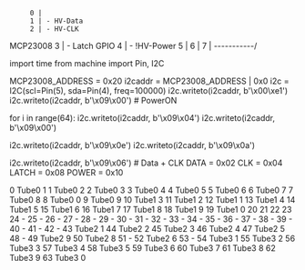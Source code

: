          0 |
		 1 | - HV-Data
	     2 | - HV-CLK
MCP23008 3 | - Latch
    GPIO 4 | - !HV-Power
		 5 | 
		 6 |
		 7 |
-----------/

import time
from machine import Pin, I2C

MCP23008_ADDRESS = 0x20
i2caddr = MCP23008_ADDRESS | 0x0
i2c = I2C(scl=Pin(5), sda=Pin(4), freq=100000)
i2c.writeto(i2caddr, b'\x00\xe1')
i2c.writeto(i2caddr, b'\x09\x00') # PowerON

for i in range(64):
	i2c.writeto(i2caddr, b'\x09\x04')
	i2c.writeto(i2caddr, b'\x09\x00')

i2c.writeto(i2caddr, b'\x09\x0e')
i2c.writeto(i2caddr, b'\x09\x0a')

i2c.writeto(i2caddr, b'\x09\x06') # Data + CLK
DATA = 0x02
CLK = 0x04
LATCH = 0x08
POWER = 0x10

0  Tube0 1
1  Tube0 2 
2  Tube0 3
3  Tube0 4
4  Tube0 5
5  Tube0 6
6  Tube0 7
7  Tube0 8
8  Tube0 0
9  Tube0 9
10 Tube1 3
11 Tube1 2
12 Tube1 1
13 Tube1 4
14 Tube1 5
15 Tube1 6
16 Tube1 7
17 Tube1 8
18 Tube1 9
19 Tube1 0
20 
21
22
23
24 -
25 -
26 -
27 -
28 -
29 -
30 -
31 -
32 -
33 -
34 -
35 -
36 -
37 -
38 -
39 -
40 -
41 -
42 -
43 Tube2 1
44 Tube2 2
45 Tube2 3
46 Tube2 4
47 Tube2 5
48 -
49 Tube2 9
50 Tube2 8
51 - 
52 Tube2 6
53 - 
54 Tube3 1
55 Tube3 2
56 Tube3 3
57 Tube3 4
58 Tube3 5
59 Tube3 6
60 Tube3 7
61 Tube3 8
62 Tube3 9
63 Tube3 0
